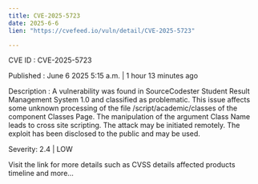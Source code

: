 ```yaml
---
title: CVE-2025-5723
date: 2025-6-6
lien: "https://cvefeed.io/vuln/detail/CVE-2025-5723"

---
```


CVE ID : CVE-2025-5723

Published :  June 6
2025
5:15 a.m. | 1 hour
13 minutes ago

Description : A vulnerability was found in SourceCodester Student Result Management System 1.0 and classified as problematic. This issue affects some unknown processing of the file /script/academic/classes of the component Classes Page. The manipulation of the argument Class Name leads to cross site scripting. The attack may be initiated remotely. The exploit has been disclosed to the public and may be used.

Severity: 2.4 | LOW

Visit the link for more details
such as CVSS details
affected products
timeline
and more...
